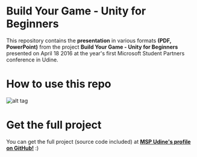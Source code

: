# Build Your Game - Unity for Beginners
This repository contains the **presentation** in various formats **(PDF, PowerPoint)** from the project **Build Your Game - Unity for Beginners** presented on April 18 2016 at the year's first Microsoft Student Partners conference in Udine.

# How to use this repo
![alt tag](https://media.giphy.com/media/wErJXg1tIgHXG/giphy.gif)

# Get the full project
You can get the full project (source code included) at **[MSP Udine's profile on GitHub!](https://github.com/mspudine/buildyourgame)** :)
